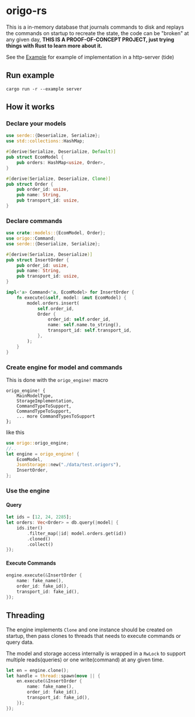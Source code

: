 # origo-rs

This is a in-memory database that journals commands to disk and replays the commands on startup to recreate the state, the code can be "broken" at any given day, **THIS IS A PROOF-OF-CONCEPT PROJECT, just trying things with Rust to learn more about it.**

See the [Example](examples/server/) for example of implementation in a http-server (tide)

## Run example
`cargo run -r --example server`

## How it works
### Declare your models
```rust
use serde::{Deserialize, Serialize};
use std::collections::HashMap;

#[derive(Serialize, Deserialize, Default)]
pub struct EcomModel {
    pub orders: HashMap<usize, Order>,
}

#[derive(Serialize, Deserialize, Clone)]
pub struct Order {
    pub order_id: usize,
    pub name: String,
    pub transport_id: usize,
}

```

### Declare commands
```rust
use crate::models::{EcomModel, Order};
use origo::Command;
use serde::{Deserialize, Serialize};

#[derive(Serialize, Deserialize)]
pub struct InsertOrder {
    pub order_id: usize,
    pub name: String,
    pub transport_id: usize,
}

impl<'a> Command<'a, EcomModel> for InsertOrder {
    fn execute(&self, model: &mut EcomModel) {
        model.orders.insert(
            self.order_id,
            Order {
                order_id: self.order_id,
                name: self.name.to_string(),
                transport_id: self.transport_id,
            },
        );
    }
}
```

### Create engine for model and commands
This is done with the `origo_engine!` macro
```
origo_engine! {
    MainModelType,
    StorageImplementation,
    CommandTypeToSupport,
    CommandTypeToSupport,
    ... more CommandTypesToSupport
};
```
like this
```rust
use origo::origo_engine;
//..
let engine = origo_engine! {
    EcomModel,
    JsonStorage::new("./data/test.origors"),
    InsertOrder,
};
```

### Use the engine
#### Query
```rust
let ids = [12, 24, 2285];
let orders: Vec<Order> = db.query(|model| {
    ids.iter()
        .filter_map(|id| model.orders.get(id))
        .cloned()
        .collect()
});
```
#### Execute Commands
```rust
engine.execute(&InsertOrder {
    name: fake_name(),
    order_id: fake_id(),
    transport_id: fake_id(),
});
```

## Threading
The engine implements `Clone` and one instance should be created on startup, then pass clones to threads that needs to execute commands or query data.

The model and storage access internally is wrapped in a `RwLock` to support multiple reads(queries) or one write(command) at any given time.
```rust
let en = engine.clone();
let handle = thread::spawn(move || {
    en.execute(&InsertOrder {
        name: fake_name(),
        order_id: fake_id(),
        transport_id: fake_id(),
    });
});
```